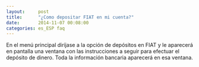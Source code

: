 ```yaml
---
layout:     post
title:      "¿Como depositar FIAT en mi cuenta?"
date:       2014-11-07 00:08:00
categories: es_ESP faq
---
```


En el menú principal diríjase a la opción de depósitos en FIAT y le aparecerá en pantalla una ventana con las instrucciones a seguir para efectuar el depósito de dinero. Toda la información bancaria aparecerá en esa ventana.

